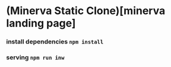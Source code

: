 # (Minerva Static Clone)[minerva landing page]
### install dependencies `npm install`
### serving `npm run inw`
